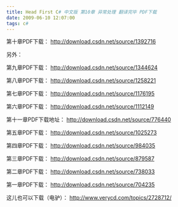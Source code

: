 ```yaml
---
title: Head First C# 中文版 第10章 异常处理 翻译完毕 PDF下载
date: 2009-06-10 12:07:00
tags: c#
---
```

第十章PDF下载： [ http://download.csdn.net/source/1392716
](http://download.csdn.net/source/1392716)

另外：

第九章PDF下载： [ http://download.csdn.net/source/1344624
](http://download.csdn.net/source/1344624)

第八章PDF下载： [ http://download.csdn.net/source/1258221
](http://download.csdn.net/source/1258221)

第七章PDF下载： [ http://download.csdn.net/source/1176195
](http://download.csdn.net/source/1176195)

第六章PDF下载： [ http://download.csdn.net/source/1112149
](http://download.csdn.net/source/1112149)

第十一章PDF下载地址： [ http://download.csdn.net/source/776440
](http://download.csdn.net/source/776440)

第五章PDF下载： [ http://download.csdn.net/source/1025273
](http://download.csdn.net/source/1025273)

第四章PDF下载： [ http://download.csdn.net/source/984035
](http://download.csdn.net/source/984035)

第三章PDF下载： [ http://download.csdn.net/source/879587
](http://download.csdn.net/source/879587)

第二章PDF下载： [ http://download.csdn.net/source/738033
](http://download.csdn.net/source/738033)

第一章PDF下载： [ http://download.csdn.net/source/704235
](http://download.csdn.net/source/704235)

这儿也可以下载（电驴）： [ http://www.verycd.com/topics/2728712/
](http://www.verycd.com/topics/2728712/)



